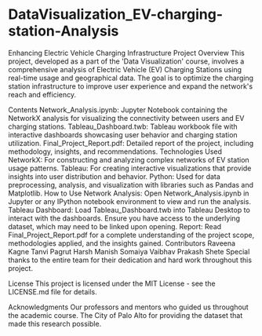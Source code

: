 # DataVisualization_EV-charging-station-Analysis

Enhancing Electric Vehicle Charging Infrastructure
Project Overview
This project, developed as a part of the 'Data Visualization' course, involves a comprehensive analysis of Electric Vehicle (EV) Charging Stations using real-time usage and geographical data. The goal is to optimize the charging station infrastructure to improve user experience and expand the network's reach and efficiency.

Contents
Network_Analysis.ipynb: Jupyter Notebook containing the NetworkX analysis for visualizing the connectivity between users and EV charging stations.
Tableau_Dashboard.twb: Tableau workbook file with interactive dashboards showcasing user behavior and charging station utilization.
Final_Project_Report.pdf: Detailed report of the project, including methodology, insights, and recommendations.
Technologies Used
NetworkX: For constructing and analyzing complex networks of EV station usage patterns.
Tableau: For creating interactive visualizations that provide insights into user distribution and behavior.
Python: Used for data preprocessing, analysis, and visualization with libraries such as Pandas and Matplotlib.
How to Use
Network Analysis: Open Network_Analysis.ipynb in Jupyter or any IPython notebook environment to view and run the analysis.
Tableau Dashboard: Load Tableau_Dashboard.twb into Tableau Desktop to interact with the dashboards. Ensure you have access to the underlying dataset, which may need to be linked upon opening.
Report: Read Final_Project_Report.pdf for a complete understanding of the project scope, methodologies applied, and the insights gained.
Contributors
Raveena Kagne
Tanvi Pagrut
Harsh Manish Somaiya
Vaibhav Prakash Shete
Special thanks to the entire team for their dedication and hard work throughout this project.

License
This project is licensed under the MIT License - see the LICENSE.md file for details.

Acknowledgments
Our professors and mentors who guided us throughout the academic course.
The City of Palo Alto for providing the dataset that made this research possible.
